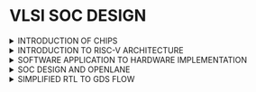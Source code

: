 # VLSI SOC DESIGN 

   <details>
 <summary>INTRODUCTION OF CHIPS</summary>
      
   ## CHIP NAME:` QFN - 48 `
![Screenshot (14)](https://github.com/user-attachments/assets/9e4a187f-ad04-4e36-820a-37372000c6a3)



- Each side of this has 12 pins.
- chip is connected to each pins.


  ![Screenshot (15)](https://github.com/user-attachments/assets/eb160ae7-5324-4d1a-8662-423b7dc3e66f)
   
 important components of this chips are  PADS, core, dies.
  - <ins>CORE</ins> is area where all the digital logic chips are embedded.
  - <ins>PADS</ins> is used to send the signals inside the chip and vise versa.
  - <ins>DIE</ins> is used entire size of the chip where all pins  are embedded.

![Screenshot (18)](https://github.com/user-attachments/assets/bc17abfb-f80c-47c7-92dc-8ff4c6c86f3d)


- A typical chip contains of SoC(RISC-V) , SRAM, ADC, DAC, PLL, GPIO, SPI.
- SRAM, PLL, ADC, DAC  are called ` FOUNDRY IP'S `(factory where all the chips are manufactured).
- FOUNDRY IP's has some files which will help us to communicate the parts present  in the chip (Foundry IP parts).
- MACROS's are digital logic components contains of  RISCV (Soc), SPI, GPIO  Bank.
- IP's (Intellilectual Property )is an intelligent technique to built the building blocks.

</details>

<details>
<summary>INTRODUCTION TO RISC-V ARCHITECTURE</summary>

![Screenshot (19)](https://github.com/user-attachments/assets/b1930879-780a-4052-a572-5fe76917728b)

- RISC V is Instruction set architecture (eg.C-program has to be typed on the hardware which has a particular layout )
- The C-program is compiled on the assembly launguage program.
- The assembly launguage program later on converted to machine launguage (eg 0101110)  Hexadecimal--> binary.
- The interface that present between the RISCV  and layout is HDL( Hardware Description Launguage).

</details>

<details>
<summary>SOFTWARE APPLICATION TO HARDWARE IMPLEMENTATION</summary>

Interaction between the software apps and HardWare happens by the help of System software .

![Screenshot (19)](https://github.com/user-attachments/assets/abacd6ff-7437-495c-9bfd-2aad14de8ea6)

### components of system software

 #### OS -> COMPILER -> ASSEMBLER
 1. <mark>OS</mark> - Operating System
   -Handles i/o operations
   - Allocate Memory
   - Low level system functions

 2. <mark>COMPILER</mark>
    -converts c,c++ VB, Java, to instructions depends on what kind of hardware it is (eg..exe file).

 3. <mark>.ASSEMBLER</mark>
   - converts instrction set  into machine launguage (eg 101011)

 ![Screenshot (22)](https://github.com/user-attachments/assets/4230546d-cf87-4026-a798-da9f708b70ae)


 - The instructions set from the compiler act as a interface from C launguage to the HardWare machine launguage .
 - HardWare only understands 0 and 1.
 - output of the assembler is binary.
 - first the instruction set specification will be converted to binary by assembler then the RTL of the H/W  will add the specs from instructions set in the  form of binary.
 - Then it is synthesized by netlist from RTL  and then implemented by H/W.

</details>
 
 <details>
<summary>SOC DESIGN AND OPENLANE</summary>

## INTRODUCTION TO ALL COMPONENTS OF OPENSOURCE DIGITAL ASIC DESIGN

![Screenshot (102)](https://github.com/user-attachments/assets/89fb4085-3508-496b-8300-744588779981)

- <mark>ASIC</mark> is the combination of RTL designs, EDA tools , PDK datas.
- <mark>PDK</mark> (Process Design Kit)  is the interface between fabrication and designers.
- it is the collection of file used to model a fabrication process for the EDA tools used to design and IC.
           (eg 1. process design rules : DRC, LVS
               2. Device models.
               3. Digital standared cell libraries.
               4. i/o libraries. 
- OSU (Operating System Unit) team reported 327 MHz - post layout clock frequency for a single cycle RV32i CPU.
- A pipelined version can achieve > 1 GHz clock 130nm fast.

</details>


<details>
<summary>SIMPLIFIED RTL TO GDS FLOW</summary>

![Screenshot (28)](https://github.com/user-attachments/assets/69930102-65c7-4d44-8bb9-c9eca7271cc8)

1. ### SYNTHESIS
    - converts RTL to a circuit out of components from the standard cell library.
    - standard cell have a regular layout , each has different views/models.
          ->Electrical : HDL, SPICE.
          -> Layout.
2. ### FLOOR PLANNING DN POWER PLANNING
    - <mark>chip floor planning</mark> : partition the chip in between different system building blocks & place the i/o pads.
    - <mark>macro floor planning</mark> : it focuses on dimensions pin locations , row definitions.
    - <mark> power planning</mark> power unit is constructed typically . it ensures power is gone to all the parts. eg.power pads (vdd, vss),power straps ,power
      rings.
      
3. ### PLACEMENT
     - place the cells on the floor plan rows, aligned with the sites.
     - usually done 





